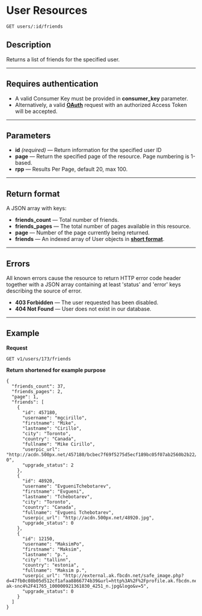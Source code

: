 # User Resources

    GET users/:id/friends

## Description
Returns a list of friends for the specified user.

***

## Requires authentication
* A valid Consumer Key must be provided in **consumer_key** parameter.
* Alternatively, a valid **[OAuth][]** request with an authorized Access Token will be accepted.

***

## Parameters

- **id** _(required)_ — Return information for the specified user ID
- **page** — Return the specified page of the resource. Page numbering is 1-based.
- **rpp** — Results Per Page, default 20, max 100.

***

## Return format
A JSON array with keys:

- **friends_count** — Total number of friends.
- **friends_pages** — The total number of pages available in this resource.
- **page** — Number of the page currently being returned.
- **friends** — An indexed array of User objects in **[short format][]**.

***

## Errors
All known errors cause the resource to return HTTP error code header together with a JSON array containing at least 'status' and 'error' keys describing the source of error.

- **403 Forbidden** — The user requested has been disabled.
- **404 Not Found** — User does not exist in our database.

***

## Example
**Request**

    GET v1/users/173/friends

**Return** __shortened for example purpose__
```
{
  "friends_count": 37,
  "friends_pages": 2,
  "page": 1,
  "friends": [
    {
      "id": 457180,
      "username": "mgcirillo",
      "firstname": "Mike",
      "lastname": "Cirillo",
      "city": "Toronto",
      "country": "Canada",
      "fullname": "Mike Cirillo",
      "userpic_url": "http://acdn.500px.net/457180/bcbec7f69f5275d5ecf189bc05f07ab2560b2b22/1.jpg?0",
      "upgrade_status": 2
    },
    {
      "id": 48920,
      "username": "EvgueniTchebotarev",
      "firstname": "Evgueni",
      "lastname": "Tchebotarev",
      "city": "Toronto",
      "country": "Canada",
      "fullname": "Evgueni Tchebotarev",
      "userpic_url": "http://acdn.500px.net/48920.jpg",
      "upgrade_status": 0
    },
    {
      "id": 12150,
      "username": "MaksimPo",
      "firstname": "Maksim",
      "lastname": "p.",
      "city": "tallinn",
      "country": "estonia",
      "fullname": "Maksim p.",
      "userpic_url": "http://external.ak.fbcdn.net/safe_image.php?d=47fb0c08b05d512cf1afaa8866774b39&url=http%3A%2F%2Fprofile.ak.fbcdn.net%2Fhprofile-ak-snc4%2F41765_100000921361830_4251_n.jpg&logo&v=5",
      "upgrade_status": 0
    }
  ]
}
```

[OAuth]: https://github.com/500px/api-documentation/tree/master/authentication
[short format]: https://github.com/500px/api-documentation/blob/master/basics/formats_and_terms.md#short-format-1